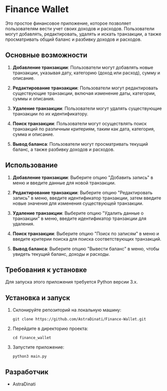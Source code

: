 # Finance Wallet

Это простое финансовое приложение, которое позволяет пользователям вести учет своих доходов и расходов. Пользователи могут добавлять, редактировать, удалять и искать транзакции, а также просматривать общий баланс и разбивку доходов и расходов.

## Основные возможности

1. **Добавление транзакции**: Пользователи могут добавлять новые транзакции, указывая дату, категорию (доход или расход), сумму и описание.

2. **Редактирование транзакции**: Пользователи могут редактировать существующие транзакции, включая изменение даты, категории, суммы и описания.

3. **Удаление транзакции**: Пользователи могут удалять существующие транзакции по их идентификатору.

4. **Поиск транзакции**: Пользователи могут осуществлять поиск транзакций по различным критериям, таким как дата, категория, сумма и описание.

5. **Вывод баланса**: Пользователи могут просматривать текущий баланс, а также разбивку доходов и расходов.

## Использование

1. **Добавление транзакции**: Выберите опцию "Добавить запись" в меню и введите данные для новой транзакции.

2. **Редактирование транзакции**: Выберите опцию "Редактировать запись" в меню, введите идентификатор транзакции, затем введите новые значения для изменения существующей транзакции.

3. **Удаление транзакции**: Выберите опцию "Удалить данные о транзакции" в меню, введите идентификатор транзакции для удаления.

4. **Поиск транзакции**: Выберите опцию "Поиск по записям" в меню и введите критерии поиска для поиска соответствующих транзакций.

5. **Вывод баланса**: Выберите опцию "Вывести баланс" в меню, чтобы увидеть текущий баланс, доходы и расходы.

## Требования к установке

Для запуска этого приложения требуется Python версии 3.x.

## Установка и запуск

1. Склонируйте репозиторий на локальную машину:

    ```
    git clone https://github.com/AstraDinati/Finance-Wallet.git
    ```

2. Перейдите в директорию проекта:

    ```
    cd finance_wallet
    ```

3. Запустите приложение:

    ```
    python3 main.py
    ```

## Разработчик

- AstraDinati
